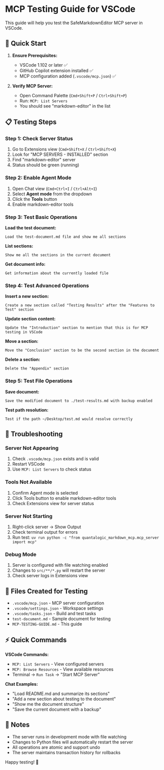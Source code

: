# MCP Testing Guide for VSCode

This guide will help you test the SafeMarkdownEditor MCP server in VSCode.

## 🚀 Quick Start

1. **Ensure Prerequisites:**
   - VSCode 1.102 or later ✅
   - GitHub Copilot extension installed ✅
   - MCP configuration added (`.vscode/mcp.json`) ✅

2. **Verify MCP Server:**
   - Open Command Palette (`Cmd+Shift+P` / `Ctrl+Shift+P`)
   - Run: `MCP: List Servers`
   - You should see "markdown-editor" in the list

## 📋 Testing Steps

### Step 1: Check Server Status
1. Go to Extensions view (`Cmd+Shift+X` / `Ctrl+Shift+X`)
2. Look for "MCP SERVERS - INSTALLED" section
3. Find "markdown-editor" server
4. Status should be green (running)

### Step 2: Enable Agent Mode
1. Open Chat view (`Cmd+Ctrl+I` / `Ctrl+Alt+I`)
2. Select **Agent mode** from the dropdown
3. Click the **Tools** button
4. Enable markdown-editor tools

### Step 3: Test Basic Operations

**Load the test document:**
```
Load the test-document.md file and show me all sections
```

**List sections:**
```
Show me all the sections in the current document
```

**Get document info:**
```
Get information about the currently loaded file
```

### Step 4: Test Advanced Operations

**Insert a new section:**
```
Create a new section called "Testing Results" after the "Features to Test" section
```

**Update section content:**
```
Update the "Introduction" section to mention that this is for MCP testing in VSCode
```

**Move a section:**
```
Move the "Conclusion" section to be the second section in the document
```

**Delete a section:**
```
Delete the "Appendix" section
```

### Step 5: Test File Operations

**Save document:**
```
Save the modified document to ./test-results.md with backup enabled
```

**Test path resolution:**
```
Test if the path ~/Desktop/test.md would resolve correctly
```

## 🔧 Troubleshooting

### Server Not Appearing
1. Check `.vscode/mcp.json` exists and is valid
2. Restart VSCode
3. Use `MCP: List Servers` to check status

### Tools Not Available
1. Confirm Agent mode is selected
2. Click Tools button to enable markdown-editor tools
3. Check Extensions view for server status

### Server Not Starting
1. Right-click server → Show Output
2. Check terminal output for errors
3. Run test: `uv run python -c "from quantalogic_markdown_mcp.mcp_server import mcp"`

### Debug Mode
1. Server is configured with file watching enabled
2. Changes to `src/**/*.py` will restart the server
3. Check server logs in Extensions view

## 📁 Files Created for Testing

- `.vscode/mcp.json` - MCP server configuration
- `.vscode/settings.json` - Workspace settings
- `.vscode/tasks.json` - Build and test tasks
- `test-document.md` - Sample document for testing
- `MCP-TESTING-GUIDE.md` - This guide

## ⚡ Quick Commands

**VSCode Commands:**
- `MCP: List Servers` - View configured servers
- `MCP: Browse Resources` - View available resources
- Terminal → `Run Task` → "Start MCP Server"

**Chat Examples:**
- "Load README.md and summarize its sections"
- "Add a new section about testing to the document"
- "Show me the document structure"
- "Save the current document with a backup"

## 📝 Notes

- The server runs in development mode with file watching
- Changes to Python files will automatically restart the server
- All operations are atomic and support undo
- The server maintains transaction history for rollbacks

Happy testing! 🎉
